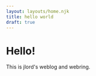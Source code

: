 ```yaml
---
layout: layouts/home.njk
title: hello world
draft: true
---
```


# Hello!

This is jlord's weblog and webring.
